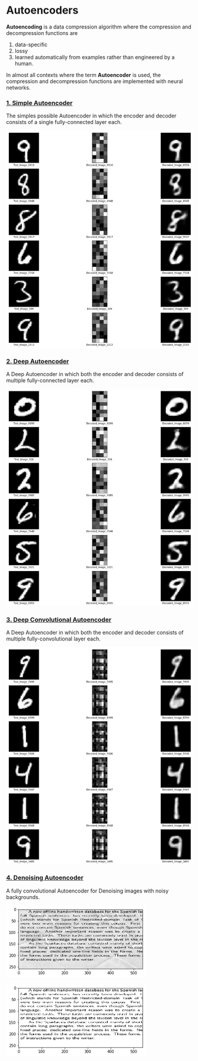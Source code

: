 # Autoencoders

**Autoencoding** is a data compression algorithm where the compression and decompression functions are
1. data-specific
2. lossy
3. learned automatically from examples rather than engineered by a human.

In almost all contexts where the term **Autoencoder** is used, the compression and decompression functions are implemented with neural networks.

### [1. Simple Autoencoder](./1_Simple_Autoencoder/simple-autoencoder.ipynb)

The simples possible Autoencoder in which the encoder and decoder consists of a single fully-connected layer each.

![Simple Autoencoder Result](./1_Simple_Autoencoder/simple_autoencoder.png)

### [2. Deep Autoencoder](./2_Deep_Autoencoder/deep-autoencoder.ipynb)

A Deep Autoencoder in which both the encoder and decoder consists of multiple fully-connected layer each.

![Deep Autoencoder Result](./2_Deep_Autoencoder/deep_autoencoder.png)

### [3. Deep Convolutional Autoencoder](./3_Deep_Convolutional_Autoencoder/deep-convolutional-autoencoder.ipynb)

A Deep Autoencoder in which both the encoder and decoder consists of multiple fully-convolutional layer each.

![Deep Convolutional Autoencoder Result](./3_Deep_Convolutional_Autoencoder/conv_autoencoder.png)

### [4. Denoising Autoencoder](./4_Denoising_Autoencoder/denoising-documents-attempt-1.ipynb)

A fully convolutional Autoencoder for Denoising images with noisy backgrounds.

![Noisy Image](./4_Denoising_Autoencoder/noisy.png)

![Denoised Image](./4_Denoising_Autoencoder/denoised.png)